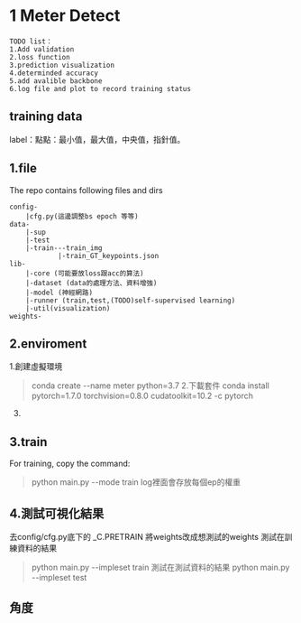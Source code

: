 # 1 Meter Detect
```python-
TODO list：
1.Add validation 
2.loss function 
3.prediction visualization
4.determinded accuracy 
5.add avalible backbone
6.log file and plot to record training status
```
## training data
label：點點：最小值，最大值，中央值，指針值。

## 1.file 

The repo contains following files and dirs
```python=
config-
    |cfg.py(這邊調整bs epoch 等等)
data-
    |-sup
    |-test
    |-train---train_img
            |-train_GT_keypoints.json
lib-
    |-core (可能要放loss跟acc的算法)
    |-dataset (data的處理方法、資料增強)
    |-model (神經網路)
    |-runner (train,test,(TODO)self-supervised learning)
    |-util(visualization)
weights-
```
## 2.enviroment
1.創建虛擬環境
>conda create --name meter python=3.7
2.下載套件
>conda install pytorch=1.7.0 torchvision=0.8.0 cudatoolkit=10.2 -c pytorch
3.

## 3.train
For training, copy the command:
>python main.py --mode train
log裡面會存放每個ep的權重

## 4.測試可視化結果

去config/cfg.py底下的 _C.PRETRAIN 將weights改成想測試的weights
測試在訓練資料的結果
>python main.py --impleset train
測試在測試資料的結果
>python main.py --impleset test
## 角度
